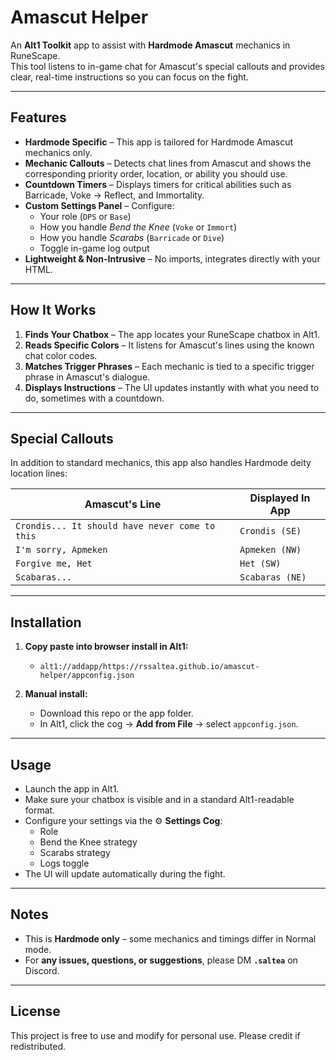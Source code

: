 # Amascut Helper

An **Alt1 Toolkit** app to assist with **Hardmode Amascut** mechanics in RuneScape.  
This tool listens to in-game chat for Amascut's special callouts and provides clear, real-time instructions so you can focus on the fight.

---

## Features

- **Hardmode Specific** – This app is tailored for Hardmode Amascut mechanics only.
- **Mechanic Callouts** – Detects chat lines from Amascut and shows the corresponding priority order, location, or ability you should use.
- **Countdown Timers** – Displays timers for critical abilities such as Barricade, Voke → Reflect, and Immortality.
- **Custom Settings Panel** – Configure:
  - Your role (`DPS` or `Base`)
  - How you handle *Bend the Knee* (`Voke` or `Immort`)
  - How you handle *Scarabs* (`Barricade` or `Dive`)
  - Toggle in-game log output
- **Lightweight & Non-Intrusive** – No imports, integrates directly with your HTML.

---

## How It Works

1. **Finds Your Chatbox** – The app locates your RuneScape chatbox in Alt1.
2. **Reads Specific Colors** – It listens for Amascut's lines using the known chat color codes.
3. **Matches Trigger Phrases** – Each mechanic is tied to a specific trigger phrase in Amascut's dialogue.
4. **Displays Instructions** – The UI updates instantly with what you need to do, sometimes with a countdown.

---

## Special Callouts

In addition to standard mechanics, this app also handles Hardmode deity location lines:

| Amascut's Line                                           | Displayed In App |
| -------------------------------------------------------- | ---------------- |
| `Crondis... It should have never come to this`           | `Crondis (SE)`   |
| `I'm sorry, Apmeken`                                     | `Apmeken (NW)`   |
| `Forgive me, Het`                                        | `Het (SW)`       |
| `Scabaras...`                                            | `Scabaras (NE)`  |

---

## Installation

1. **Copy paste into browser install in Alt1:**  
   - `alt1://addapp/https://rssaltea.github.io/amascut-helper/appconfig.json`

2. **Manual install:**
   - Download this repo or the app folder.
   - In Alt1, click the cog → **Add from File** → select `appconfig.json`.

---

## Usage

- Launch the app in Alt1.
- Make sure your chatbox is visible and in a standard Alt1-readable format.
- Configure your settings via the ⚙️ **Settings Cog**:
  - Role
  - Bend the Knee strategy
  - Scarabs strategy
  - Logs toggle
- The UI will update automatically during the fight.

---

## Notes

- This is **Hardmode only** – some mechanics and timings differ in Normal mode.
- For **any issues, questions, or suggestions**, please DM **`.saltea`** on Discord.

---

## License

This project is free to use and modify for personal use. Please credit if redistributed.
